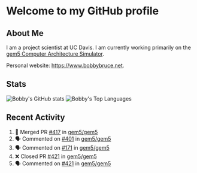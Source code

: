# Welcome to my GitHub profile

## About Me

I am a project scientist at UC Davis. I am currently working primarily on the [gem5 Computer Architecture Simulator](https://github.com/gem5).

Personal website: <https://www.bobbybruce.net>.

## Stats

![Bobby's GitHub stats](https://github-readme-stats.vercel.app/api?username=bobbyrbruce&show_icons=true&theme=responsive&include_all_commits=true&count_private=true&show=reviews&disable_animations=true)
![Bobby's Top Languages ](https://github-readme-stats.vercel.app/api/top-langs/?username=bobbyrbruce&layout=compact&theme=responsive&count_private=true&langs_count=10&disable_animations=true)

## Recent Activity

<!--START_SECTION:activity-->
1. 🎉 Merged PR [#417](https://github.com/gem5/gem5/pull/417) in [gem5/gem5](https://github.com/gem5/gem5)
2. 🗣 Commented on [#401](https://github.com/gem5/gem5/pull/401#issuecomment-1756059837) in [gem5/gem5](https://github.com/gem5/gem5)
3. 🗣 Commented on [#171](https://github.com/gem5/gem5/pull/171#issuecomment-1755969540) in [gem5/gem5](https://github.com/gem5/gem5)
4. ❌ Closed PR [#421](https://github.com/gem5/gem5/pull/421) in [gem5/gem5](https://github.com/gem5/gem5)
5. 🗣 Commented on [#421](https://github.com/gem5/gem5/pull/421#issuecomment-1755961741) in [gem5/gem5](https://github.com/gem5/gem5)
<!--END_SECTION:activity-->
